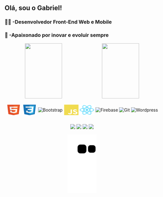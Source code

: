 ## Olá, sou o Gabriel!

### 👨‍💻 -Desenvolvedor Front-End Web e Mobile

### 🚀 -Apaixonado por inovar e evoluir sempre

<div align="center">
  <img height="180em" width='49%' style="margin-right: 2px" src="https://github-readme-stats.vercel.app/api?username=gkanawati&show_icons=true&theme=dracula&include_all_commits=true&count_private=true"/><img height="180em" width='49%' style="margin-left: 2px" src="https://github-readme-stats.vercel.app/api/top-langs/?username=gkanawati&layout=compact&langs_count=7&theme=dracula"/>

<div style="display: inline_block"><br>
    <img align="center" alt="HTML" height="35" width="48" src="https://raw.githubusercontent.com/devicons/devicon/master/icons/html5/html5-original.svg">
    <img align="center" alt="CSS" height="35" width="48" src="https://raw.githubusercontent.com/devicons/devicon/master/icons/css3/css3-original.svg">
    <img align="center" alt="Bootstrap" height="35" width="48" src="https://cdn.jsdelivr.net/gh/devicons/devicon/icons/bootstrap/bootstrap-plain-wordmark.svg">
    <img align="center" alt="Javascript" height="35" width="48" src="https://raw.githubusercontent.com/devicons/devicon/master/icons/javascript/javascript-plain.svg">
    <img align="center" alt="React" height="35" width="48" src="https://raw.githubusercontent.com/devicons/devicon/master/icons/react/react-original.svg">
    <img align="center" alt="Firebase" height="35" width="48" src="https://cdn.jsdelivr.net/gh/devicons/devicon/icons/firebase/firebase-plain.svg">
    <img align="center" alt="Git" height="35" width="48" src="https://cdn.jsdelivr.net/gh/devicons/devicon/icons/git/git-original.svg">
    <img align="center" alt="Wordpress" height="35" width="48" src="https://cdn.jsdelivr.net/gh/devicons/devicon/icons/wordpress/wordpress-plain.svg">
  <br>
</div>
  
  ##
 
<div></div>
  <a href="https://instagram.com/gkanawati_" target="_blank"><img src="https://img.shields.io/badge/-Instagram-%23E4405F?style=for-the-badge&logo=instagram&logoColor=white" target="_blank"></a>
  <a href = "mailto:gabrielkanawati130@gmail.com"><img src="https://img.shields.io/badge/-Gmail-%23333?style=for-the-badge&logo=gmail&logoColor=white" target="_blank"></a>
  <a href="https://www.linkedin.com/in/gabrielkanawati/" target="_blank"><img src="https://img.shields.io/badge/-LinkedIn-%230077B5?style=for-the-badge&logo=linkedin&logoColor=white" target="_blank"></a> 
  <a href="https://wa.me/5519993336800" target="_blank"><img src="https://img.shields.io/badge/WhatsApp-25D366?style=for-the-badge&logo=whatsapp&logoColor=white" target="_blank"></a>

![Snake animation](https://github.com/gkanawati/gkanawati/blob/output/github-contribution-grid-snake.svg)

</div>
